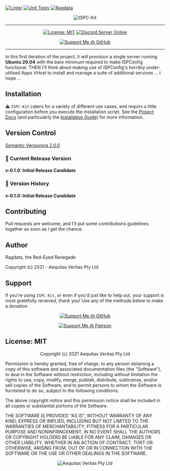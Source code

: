 [![Linter](https://github.com/Ragdata/ispc-kit/actions/workflows/linter.yml/badge.svg?branch=master)](https://github.com/Ragdata/ispc-kit/actions/workflows/linter.yml)
[![Unit Tests](https://github.com/Ragdata/ispc-kit/actions/workflows/unit.yml/badge.svg)](https://github.com/Ragdata/ispc-kit/actions/workflows/unit.yml)
[![Ragdata](https://circleci.com/gh/Ragdata/ispc-kit.svg?style=svg)](https://app.circleci.com/pipelines/github/Ragdata/ispc-kit)

<p align="center"><img src="https://i.imgur.com/sLpvO40.png" title="ISPC-Kit" /></p>
<hr />
<p align="center">
    <a href="https://opensource.org/licenses/MIT"><img src="https://img.shields.io/badge/License-MIT-yellow.svg" alt="License: MIT" /></a>
    <a href="https://discord.gg/54PkrM7TKq"><img src="https://shields.io/badge/Discord_Server-Online-green.svg?logo=Discord" alt="Discord Server Online" /></a>
</p>
<p align="center"><a href="https://github.com/sponsors/Ragdata"><img  src="https://img.shields.io/badge/Github-Sponsor_This_Project-blue?logo=Github" alt="Support Me @ GitHub" /></a></p>
<hr />

In this first iteration of the project, it will provision a single server running **Ubuntu 20.04** with the bare minimum required to make ISPConfig functional. THEN I'll think about making use of ISPConfig's horribly under-utilised Apps VHost to install and manage a suite of additional services ... I hope ...

## Installation

:warning: `ISPC-Kit` caters for a variety of different use cases, and requirs a little configuration before you execute the installation script.  See the [Project Docs](docs/README.md) (and particularly the [Installation Guide](docs/README.md#Installation-Guide)) for more information.

## Version Control
[Semantic Versioning 2.0.0](https://semver.org/)

### :pushpin: Current Release Version

#### v-0.1.0: Initial Release Candidate

### :pushpin: Version History

#### v-0.1.0: Initial Release Candidate

## Contributing

Pull requests are welcome, and I'll put some contributions guidelines together as soon as I get the chance.

## Author

Ragdata, the Red-Eyed Renegade

Copyright (c) 2021 - Aequitas Veritas Pty Ltd

## Support

If you're using `ISPC-Kit`, or even if you'd just like to help out, your support is most gratefully received, thank you!  Use any of the methods below to make a donation.

<p align="center"><a href="https://github.com/sponsors/Ragdata"><img  src="https://img.shields.io/badge/Github-Sponsor_This_Project-blue?logo=Github" alt="Support Me @ GitHub" /></a></p>

<p align="center">
<!-- <a href="https://ko-fi.com/ragdata"><img src="https://img.shields.io/badge/Buy_Me_A-Ko_Fi-9cf?logo=Ko-fi" alt="Buy Me A Ko-fi" /></a> -->
<a href="https://www.patreon.com/ragdata"><img  src="https://img.shields.io/badge/Patreon-Support_This_Project-red?logo=Patreon" alt="Support Me @ Patreon" /></a>
<!-- <a href="https://paypal.me/ragdata/25"><img src="https://img.shields.io/badge/PayPal-Donate-yellow?logo=PayPal" alt="Donate @ PayPal" /></a> -->
</p>

## License: MIT

<p align="center">Copyright (c) 2021 Aequitas Veritas Pty Ltd</p>

Permission is hereby granted, free of charge, to any person obtaining a copy
of this software and associated documentation files (the "Software"), to deal
in the Software without restriction, including without limitation the rights
to use, copy, modify, merge, publish, distribute, sublicense, and/or sell
copies of the Software, and to permit persons to whom the Software is
furnished to do so, subject to the following conditions:

The above copyright notice and this permission notice shall be included in all
copies or substantial portions of the Software.

THE SOFTWARE IS PROVIDED "AS IS", WITHOUT WARRANTY OF ANY KIND, EXPRESS OR
IMPLIED, INCLUDING BUT NOT LIMITED TO THE WARRANTIES OF MERCHANTABILITY,
FITNESS FOR A PARTICULAR PURPOSE AND NONINFRINGEMENT. IN NO EVENT SHALL THE
AUTHORS OR COPYRIGHT HOLDERS BE LIABLE FOR ANY CLAIM, DAMAGES OR OTHER
LIABILITY, WHETHER IN AN ACTION OF CONTRACT, TORT OR OTHERWISE, ARISING FROM,
OUT OF OR IN CONNECTION WITH THE SOFTWARE OR THE USE OR OTHER DEALINGS IN THE
SOFTWARE.

<p align="center"><img src="https://i.imgur.com/oj33Nuw.png" title="Aequitas Veritas Pty Ltd" /></p>
